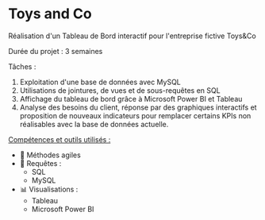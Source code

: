 # Toys and Co

Réalisation d'un Tableau de Bord interactif pour l'entreprise fictive Toys&Co

Durée du projet : 3 semaines

Tâches :
1. Exploitation d'une base de données avec MySQL
2. Utilisations de jointures, de vues et de sous-requêtes en SQL
3. Affichage du tableau de bord grâce à Microsoft Power BI et Tableau
4. Analyse des besoins du client, réponse par des graphiques interactifs et proposition de nouveaux indicateurs pour remplacer certains KPIs non réalisables avec la base de données actuelle.

<ins>Compétences et outils utilisés :</ins>
* :briefcase: Méthodes agiles
* :page_facing_up: Requêtes :
  * SQL
  * MySQL
* :bar_chart: Visualisations : 
  * Tableau
  * Microsoft Power BI
